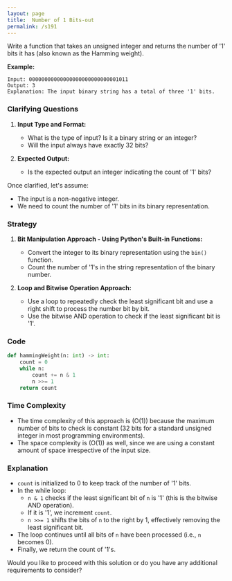 ```yaml
---
layout: page
title:  Number of 1 Bits-out
permalink: /s191
---
```

Write a function that takes an unsigned integer and returns the number of '1' bits it has (also known as the Hamming weight).

**Example:**
```
Input: 00000000000000000000000000001011
Output: 3
Explanation: The input binary string has a total of three '1' bits.
```

### Clarifying Questions
1. **Input Type and Format:**
   - What is the type of input? Is it a binary string or an integer?
   - Will the input always have exactly 32 bits?
   
2. **Expected Output:**
   - Is the expected output an integer indicating the count of '1' bits?

Once clarified, let's assume:
- The input is a non-negative integer.
- We need to count the number of '1' bits in its binary representation.

### Strategy
1. **Bit Manipulation Approach - Using Python's Built-in Functions:**
   - Convert the integer to its binary representation using the `bin()` function.
   - Count the number of '1's in the string representation of the binary number.

2. **Loop and Bitwise Operation Approach:**
   - Use a loop to repeatedly check the least significant bit and use a right shift to process the number bit by bit.
   - Use the bitwise AND operation to check if the least significant bit is '1'.

### Code
```python
def hammingWeight(n: int) -> int:
    count = 0
    while n:
        count += n & 1
        n >>= 1
    return count
```

### Time Complexity
- The time complexity of this approach is \(O(1)\) because the maximum number of bits to check is constant (32 bits for a standard unsigned integer in most programming environments).
- The space complexity is \(O(1)\) as well, since we are using a constant amount of space irrespective of the input size.

### Explanation
- `count` is initialized to 0 to keep track of the number of '1' bits.
- In the while loop:
  - `n & 1` checks if the least significant bit of `n` is '1' (this is the bitwise AND operation).
  - If it is '1', we increment `count`.
  - `n >>= 1` shifts the bits of `n` to the right by 1, effectively removing the least significant bit.
- The loop continues until all bits of `n` have been processed (i.e., `n` becomes 0).
- Finally, we return the count of '1's.

Would you like to proceed with this solution or do you have any additional requirements to consider?